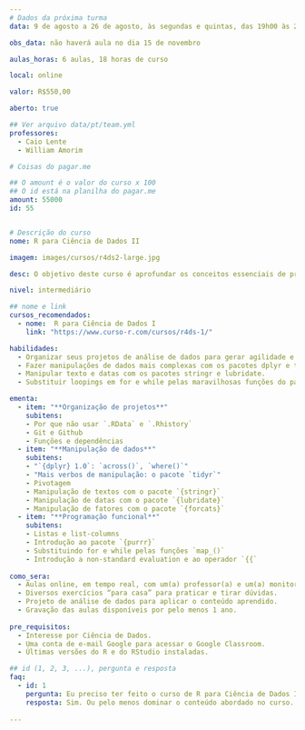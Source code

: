 ```yaml
---
# Dados da próxima turma
data: 9 de agosto a 26 de agosto, às segundas e quintas, das 19h00 às 22h00

obs_data: não haverá aula no dia 15 de novembro

aulas_horas: 6 aulas, 18 horas de curso

local: online

valor: R$550,00

aberto: true

## Ver arquivo data/pt/team.yml
professores:
  - Caio Lente
  - William Amorim

# Coisas do pagar.me

## O amount é o valor do curso x 100
## O id está na planilha do pagar.me
amount: 55000
id: 55


# Descrição do curso
nome: R para Ciência de Dados II

imagem: images/cursos/r4ds2-large.jpg

desc: O objetivo deste curso é aprofundar os conceitos essenciais de programação em R para Ciência de Dados. A partir de problemas reais de análise de dados, apresentaremos técnicas intermediárias e avançadas de manipulação de dados, incluindo textos e datas, e conceitos de programação funcional.

nivel: intermediário

## nome e link
cursos_recomendados:
  - nome:  R para Ciência de Dados I
    link: "https://www.curso-r.com/cursos/r4ds-1/"

habilidades:
  - Organizar seus projetos de análise de dados para gerar agilidade e eficiência.
  - Fazer manipulações de dados mais complexas com os pacotes dplyr e tidyr, como pivotagem e diversos tipos de joins.
  - Manipular texto e datas com os pacotes stringr e lubridate.
  - Substituir loopings em for e while pelas maravilhosas funções do pacote purrr.

ementa: 
  - item: "**Organização de projetos**"
    subitens: 
    - Por que não usar `.RData` e `.Rhistory`
    - Git e Github
    - Funções e dependências
  - item: "**Manipulação de dados**"
    subitens: 
    - "`{dplyr} 1.0`: `across()`, `where()`"
    - "Mais verbos de manipulação: o pacote `tidyr`"
    - Pivotagem
    - Manipulação de textos com o pacote `{stringr}`
    - Manipulação de datas com o pacote `{lubridate}`
    - Manipulação de fatores com o pacote `{forcats}`
  - item: "**Programação funcional**"
    subitens:
    - Listas e list-columns
    - Introdução ao pacote `{purrr}`
    - Substituindo for e while pelas funções `map_()`
    - Introdução a non-standard evaluation e ao operador `{{`
    
como_sera: 
  - Aulas online, em tempo real, com um(a) professor(a) e um(a) monitor(a).
  - Diversos exercícios “para casa” para praticar e tirar dúvidas.
  - Projeto de análise de dados para aplicar o conteúdo aprendido.
  - Gravação das aulas disponíveis por pelo menos 1 ano.
  
pre_requisitos:
  - Interesse por Ciência de Dados.
  - Uma conta de e-mail Google para acessar o Google Classroom.
  - Últimas versões do R e do RStudio instaladas.

## id (1, 2, 3, ...), pergunta e resposta
faq:
  - id: 1
    pergunta: Eu preciso ter feito o curso de R para Ciência de Dados I antes?
    resposta: Sim. Ou pelo menos dominar o conteúdo abordado no curso.
  
---
```



